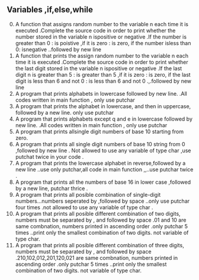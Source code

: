 ## Variables ,if,else,while
0. A function that assigns random number to the variable n each time it is executed .Complete the source code in order to print whether the number stored in the variable n ispositive or negative .If the number is greater than 0 : is poistive ,if it is zero : is zero, if the number isless than 0: isnegative ..followed by new line
1. A function that prints the assign random number to the variable n each time it is executed .Complete the source code in order to print whether the last digit stored in the variable n ispositive or negative .If the last digit n is greater than 5 : is greater than 5 ,if it is zero : is zero, if the last digit is less than 6 and not 0 : is less than 6 and not 0 .,.followed by new line
2. A program that prints alphabets in lowercase followed by new line. .All codes written in main function , only use putchar
3.  A program that prints the alphabet in lowercase, and then in uppercase, followed by a new line. only use putchar
4. A program that prints alphabets except q and e  in lowercase followed by new line. .All codes written in main function , only use putchar
5. A program that prints allsingle digit numbers of base 10 starting from zero.
6. A program that prints all single digit numbers of base 10 string from 0 ,followed by new line . Not allowed to use any variable of type char ,use putchat twice in your code .
7. A program that prints the lowercase alphabet in reverse,followed by a new line ..use only putchar,all code in main function ,,..use putchar twice .
8. A program that prints all the numbers of base 16 in lower case ,followed by a new line, putchar thrice .
9. A program that prints all posible combination of single-digit numbers...numbers seperated by ,followed by space ..only use putchar four times .not allowed to use any variable of type char .
10. A program that prints all posible different combination of two digits, numbers must be separated by , and followed by space .01 and 10 are same combnation, numbers printed in ascending order .only putchar 5 times ..print only the smallest combination of two digits. not variable of type char.
11. A program that prints all posible different combination of three digits, numbers must be separated by , and followed by space .210,102,012,201,120,021 are same combnation, numbers printed in ascending order .only putchar 5 times ..print only the smallest combination of two digits. not variable of type char.
